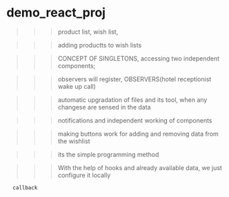 # demo_react_proj

>>> product list, wish list, 

>>> adding productts to wish lists

>>> CONCEPT OF SINGLETONS, accessing two independent components;
                       

>>> observers will register, OBSERVERS(hotel receptionist wake up call)

>>> automatic upgradation of files and its tool, when any changese are sensed in the data

>>> notifications and independent working of components

>>> making buttons work for adding and removing data from the wishlist

>>> its the simple programming method

>>> With the help of hooks and already available data, we just configure it locally
>>> 

      callback
